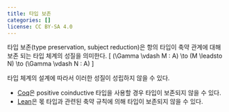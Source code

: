 ```yaml
---
title: 타입 보존
categories: []
license: CC BY-SA 4.0
---
```


타입 보존(type preservation, subject reduction)은 항의 타입이 축약 관계에 대해 보존 되는 타입 체계의 성질을 의미한다.
\[ (\Gamma \vdash M : A) \to (M \leadsto N) \to (\Gamma \vdash N : A) \]

타입 체계의 설계에 따라서 이러한 성질이 성립하지 않을 수 있다.

* [Coq](Coq)은 positive coinductive 타입을 사용할 경우 타입이 보존되지 않을 수 있다.
* [Lean](Lean)은 몫 타입과 관련된 축약 규칙에 의해 타입이 보존되지 않을 수 있다.
